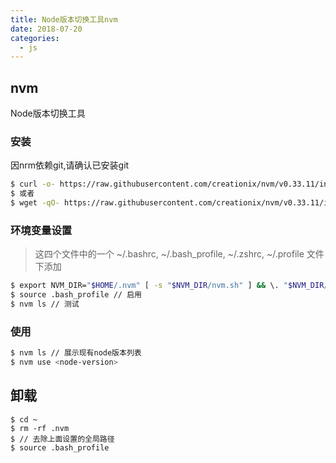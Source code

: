 ```yaml
---
title: Node版本切换工具nvm
date: 2018-07-20
categories: 
  - js
---
```

## nvm

Node版本切换工具

### 安装 

因nrm依赖git,请确认已安装git

``` bash
$ curl -o- https://raw.githubusercontent.com/creationix/nvm/v0.33.11/install.sh | bash
$ 或者
$ wget -qO- https://raw.githubusercontent.com/creationix/nvm/v0.33.11/install.sh | bash
```

### 环境变量设置
> 这四个文件中的一个 ~/.bashrc, ~/.bash_profile, ~/.zshrc, ~/.profile 文件下添加
``` bash
$ export NVM_DIR="$HOME/.nvm" [ -s "$NVM_DIR/nvm.sh" ] && \. "$NVM_DIR/nvm.sh"  # This loads nvm
$ source .bash_profile // 启用
$ nvm ls // 测试
```

### 使用

``` bash
$ nvm ls // 展示现有node版本列表
$ nvm use <node-version>
```

## 卸载

``` 
$ cd ~
$ rm -rf .nvm
$ // 去除上面设置的全局路径
$ source .bash_profile
```